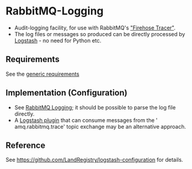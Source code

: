 # RabbitMQ-Logging
* Audit-logging facility, for use with RabbitMQ's  ["Firehose Tracer"](http://www.rabbitmq.com/firehose.html).
* The log files or messages so produced can be directly processed by [Logstash](http://www.logstash.net) - no need for Python etc.

## Requirements
See the [generic requirements](https://sites.google.com/a/digital.landregistry.gov.uk/migration/home/auditing#requirements)
## Implementation (Configuration)
* See [RabbitMQ Logging](https://sites.google.com/a/digital.landregistry.gov.uk/migration/home/auditing#rabbitmq-logging); it should be possible to parse the log file directly.
* A [Logstash plugin](http://www.elastic.co/guide/en/logstash/current/plugins-inputs-rabbitmq.html) that can consume messages from the '	amq.rabbitmq.trace' topic exchange may be an alternative approach.

## Reference
See https://github.com/LandRegistry/logstash-configuration for details.
